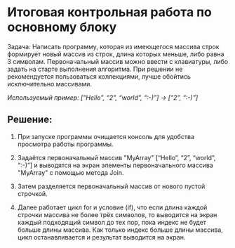 # Итоговая контрольная работа по основному блоку
Задача: Написать программу, которая из имеющегося массива строк формирует новый массив из строк, длина которых меньше, либо равна 3 символам. Первоначальный массив можно ввести с клавиатуры, либо задать на старте выполнения алгоритма. При решении не рекомендуется пользоваться коллекциями, лучше обойтись исключительно массивами.

*Используемый пример: [“Hello”, “2”, “world”, “:-)”] → [“2”, “:-)”]*


## Решение:

1) При запуске программы очищается консоль для удобства просмотра работы программы.

2) Задаётся первоначальный массив "MyArray" [“Hello”, “2”, “world”, “:-)”] и выводятся на экран элементы первоначального массива "MyArray" с помощью метода Join.

3) Затем разделяется первоначальный массив от нового пустой строчкой.

4) Далее работает цикл for и условие (if), что если длина каждой строчки массива не более трёх символов, то выводится на экран каждый подходящий символ до тех пор, пока индекс не будет больше длины массива. Как только индекс больше длины массива, цикл останавливается и результат выводится на экран.